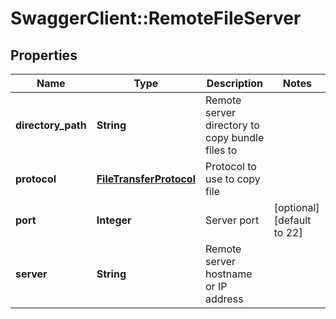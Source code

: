 # SwaggerClient::RemoteFileServer

## Properties
Name | Type | Description | Notes
------------ | ------------- | ------------- | -------------
**directory_path** | **String** | Remote server directory to copy bundle files to | 
**protocol** | [**FileTransferProtocol**](FileTransferProtocol.md) | Protocol to use to copy file | 
**port** | **Integer** | Server port | [optional] [default to 22]
**server** | **String** | Remote server hostname or IP address | 


